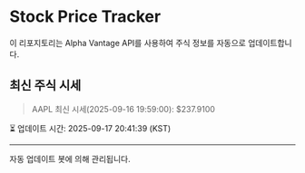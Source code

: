 
# Stock Price Tracker

이 리포지토리는 Alpha Vantage API를 사용하여 주식 정보를 자동으로 업데이트합니다.

## 최신 주식 시세
> AAPL 최신 시세(2025-09-16 19:59:00): $237.9100

⏳ 업데이트 시간: 2025-09-17 20:41:39 (KST)

---
자동 업데이트 봇에 의해 관리됩니다.
